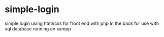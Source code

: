 # simple-login
simple login using html/css for front end with php in the back for use with sql database running on xampp

